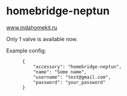 # homebridge-neptun

www.indahomekit.ru

Only 1 valve is available now.

Example config:
```
      {
          "accessory": "homebridge-neptun",
          "name": "Some name",
          "username": "test@gmail.com",
          "password": "your_password"
      }
```